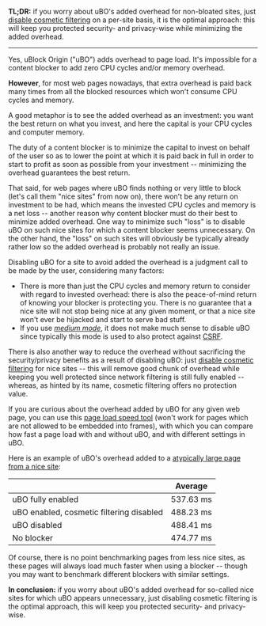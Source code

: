 **TL;DR:** if you worry about uBO's added overhead for non-bloated sites, just [disable cosmetic filtering](https://github.com/gorhill/uBlock/wiki/Per-site-switches#no-cosmetic-filtering) on a per-site basis, it is the optimal approach: this will keep you protected security- and privacy-wise while minimizing the added overhead.

***

Yes, uBlock Origin ("uBO") adds overhead to page load. It's impossible for a content blocker to add zero CPU cycles and/or memory overhead.

**However**, for most web pages nowadays, that extra overhead is paid back many times from all the blocked resources which won't consume CPU cycles and memory.

A good metaphor is to see the added overhead as an investment: you want the best return on what you invest, and here the capital is your CPU cycles and computer memory.

The duty of a content blocker is to minimize the capital to invest on behalf of the user so as to lower the point at which it is paid back in full in order to start to profit as soon as possible from your investment -- minimizing the overhead guarantees the best return.

That said, for web pages where uBO finds nothing or very little to block (let's call them "nice sites" from now on), there won't be any return on investment to be had, which means the invested CPU cycles and memory is a net loss -- another reason why content blocker must do their best to minimize added overhead. One way to minimize such "loss" is to disable uBO on such nice sites for which a content blocker seems unnecessary. On the other hand, the "loss" on such sites will obviously be typically already rather low so the added overhead is probably not really an issue.

Disabling uBO for a site to avoid added the overhead is a judgment call to be made by the user, considering many factors:
- There is more than just the CPU cycles and memory return to consider with regard to invested overhead: there is also the peace-of-mind return of knowing your blocker is protecting you. There is no guarantee that a nice site will not stop being nice at any given moment, or that a nice site won't ever be hijacked and start to serve bad stuff.
- If you use [_medium mode_](https://github.com/gorhill/uBlock/wiki/Blocking-mode:-medium-mode), it does not make much sense to disable uBO since typically this mode is used to also protect against [CSRF](https://en.wikipedia.org/wiki/Cross-site_request_forgery).

There is also another way to reduce the overhead without sacrificing the security/privacy benefits as a result of disabling uBO: just [disable cosmetic filtering](https://github.com/gorhill/uBlock/wiki/Per-site-switches#no-cosmetic-filtering) for nice sites -- this will remove good chunk of overhead while keeping you well protected since network filtering is still fully enabled -- whereas, as hinted by its name, cosmetic filtering offers no protection value.

If you are curious about the overhead added by uBO for any given web page, you can use this [page load speed tool](http://www.raymondhill.net/ublock/pageloadspeed.html) (won't work for pages which are not allowed to be embedded into frames), with which you can compare how fast a page load with and without uBO, and with different settings in uBO.

Here is an example of uBO's overhead added to a [atypically large page from a nice site](https://en.wikipedia.org/wiki/List_of_country_calling_codes):

| | Average |
| --- | --- |
|uBO fully enabled | 537.63 ms
|uBO enabled, cosmetic filtering disabled | 488.23 ms
|uBO disabled | 488.41 ms
|No blocker |  474.77 ms

Of course, there is no point benchmarking pages from less nice sites, as these pages will always load much faster when using a blocker -- though you may want to benchmark different blockers with similar settings.

**In conclusion:** if you worry about uBO's added overhead for so-called nice sites for which uBO appears unnecessary, just disabling cosmetic filtering is the optimal approach, this will keep you protected security- and privacy-wise.